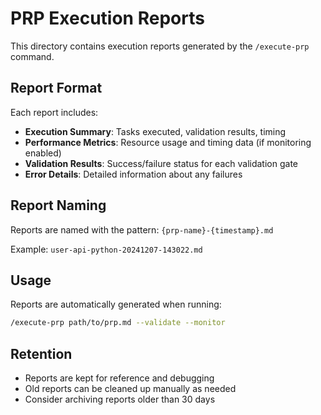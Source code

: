 # PRP Execution Reports

This directory contains execution reports generated by the `/execute-prp` command.

## Report Format

Each report includes:
- **Execution Summary**: Tasks executed, validation results, timing
- **Performance Metrics**: Resource usage and timing data (if monitoring enabled)
- **Validation Results**: Success/failure status for each validation gate
- **Error Details**: Detailed information about any failures

## Report Naming

Reports are named with the pattern: `{prp-name}-{timestamp}.md`

Example: `user-api-python-20241207-143022.md`

## Usage

Reports are automatically generated when running:
```bash
/execute-prp path/to/prp.md --validate --monitor
```

## Retention

- Reports are kept for reference and debugging
- Old reports can be cleaned up manually as needed
- Consider archiving reports older than 30 days